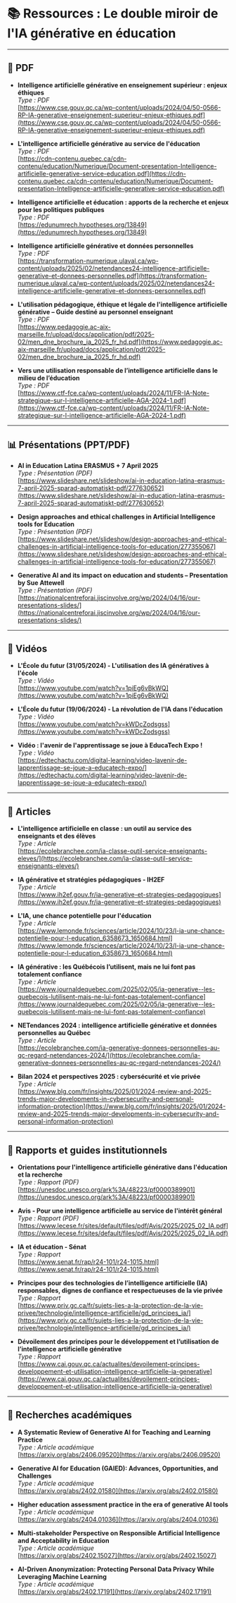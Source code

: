 # 📚 Ressources : Le double miroir de l'IA générative en éducation

---

## 📄 PDF

- **Intelligence artificielle générative en enseignement supérieur : enjeux éthiques**  
  *Type : PDF*  
  [https://www.cse.gouv.qc.ca/wp-content/uploads/2024/04/50-0566-RP-IA-generative-enseignement-superieur-enjeux-ethiques.pdf](https://www.cse.gouv.qc.ca/wp-content/uploads/2024/04/50-0566-RP-IA-generative-enseignement-superieur-enjeux-ethiques.pdf)

- **L'intelligence artificielle générative au service de l'éducation**  
  *Type : PDF*  
  [https://cdn-contenu.quebec.ca/cdn-contenu/education/Numerique/Document-presentation-Intelligence-artificielle-generative-service-education.pdf](https://cdn-contenu.quebec.ca/cdn-contenu/education/Numerique/Document-presentation-Intelligence-artificielle-generative-service-education.pdf)

- **Intelligence artificielle et éducation : apports de la recherche et enjeux pour les politiques publiques**  
  *Type : PDF*  
  [https://edunumrech.hypotheses.org/13849](https://edunumrech.hypotheses.org/13849)

- **Intelligence artificielle générative et données personnelles**  
  *Type : PDF*  
  [https://transformation-numerique.ulaval.ca/wp-content/uploads/2025/02/netendances24-intelligence-artificielle-generative-et-donnees-personnelles.pdf](https://transformation-numerique.ulaval.ca/wp-content/uploads/2025/02/netendances24-intelligence-artificielle-generative-et-donnees-personnelles.pdf)

- **L'utilisation pédagogique, éthique et légale de l'intelligence artificielle générative – Guide destiné au personnel enseignant**  
  *Type : PDF*  
  [https://www.pedagogie.ac-aix-marseille.fr/upload/docs/application/pdf/2025-02/men_dne_brochure_ia_2025_fr_hd.pdf](https://www.pedagogie.ac-aix-marseille.fr/upload/docs/application/pdf/2025-02/men_dne_brochure_ia_2025_fr_hd.pdf)

- **Vers une utilisation responsable de l’intelligence artificielle dans le milieu de l’éducation**  
  *Type : PDF*  
  [https://www.ctf-fce.ca/wp-content/uploads/2024/11/FR-IA-Note-strategique-sur-l-intelligence-artificielle-AGA-2024-1.pdf](https://www.ctf-fce.ca/wp-content/uploads/2024/11/FR-IA-Note-strategique-sur-l-intelligence-artificielle-AGA-2024-1.pdf)

---

## 📊 Présentations (PPT/PDF)

- **AI in Education Latina ERASMUS + 7 April 2025**  
  *Type : Présentation (PDF)*  
  [https://www.slideshare.net/slideshow/ai-in-education-latina-erasmus-7-april-2025-sparad-automatiskt-pdf/277630652](https://www.slideshare.net/slideshow/ai-in-education-latina-erasmus-7-april-2025-sparad-automatiskt-pdf/277630652)

- **Design approaches and ethical challenges in Artificial Intelligence tools for Education**  
  *Type : Présentation (PDF)*  
  [https://www.slideshare.net/slideshow/design-approaches-and-ethical-challenges-in-artificial-intelligence-tools-for-education/277355067](https://www.slideshare.net/slideshow/design-approaches-and-ethical-challenges-in-artificial-intelligence-tools-for-education/277355067)

- **Generative AI and its impact on education and students – Presentation by Sue Attewell**  
  *Type : Présentation (PDF)*  
  [https://nationalcentreforai.jiscinvolve.org/wp/2024/04/16/our-presentations-slides/](https://nationalcentreforai.jiscinvolve.org/wp/2024/04/16/our-presentations-slides/)

---

## 🎥 Vidéos

- **L'École du futur (31/05/2024) - L'utilisation des IA génératives à l'école**  
  *Type : Vidéo*  
  [https://www.youtube.com/watch?v=1piEg6vBkWQ](https://www.youtube.com/watch?v=1piEg6vBkWQ)

- **L'École du futur (19/06/2024) - La révolution de l'IA dans l'éducation**  
  *Type : Vidéo*  
  [https://www.youtube.com/watch?v=kWDcZodsgss](https://www.youtube.com/watch?v=kWDcZodsgss)

- **Vidéo : l'avenir de l'apprentissage se joue à EducaTech Expo !**  
  *Type : Vidéo*  
  [https://edtechactu.com/digital-learning/video-lavenir-de-lapprentissage-se-joue-a-educatech-expo/](https://edtechactu.com/digital-learning/video-lavenir-de-lapprentissage-se-joue-a-educatech-expo/)

---

## 📰 Articles

- **L'intelligence artificielle en classe : un outil au service des enseignants et des élèves**  
  *Type : Article*  
  [https://ecolebranchee.com/ia-classe-outil-service-enseignants-eleves/](https://ecolebranchee.com/ia-classe-outil-service-enseignants-eleves/)

- **IA générative et stratégies pédagogiques - IH2EF**  
  *Type : Article*  
  [https://www.ih2ef.gouv.fr/ia-generative-et-strategies-pedagogiques](https://www.ih2ef.gouv.fr/ia-generative-et-strategies-pedagogiques)

- **L'IA, une chance potentielle pour l'éducation**  
  *Type : Article*  
  [https://www.lemonde.fr/sciences/article/2024/10/23/l-ia-une-chance-potentielle-pour-l-education_6358673_1650684.html](https://www.lemonde.fr/sciences/article/2024/10/23/l-ia-une-chance-potentielle-pour-l-education_6358673_1650684.html)

- **IA générative : les Québécois l’utilisent, mais ne lui font pas totalement confiance**  
  *Type : Article*  
  [https://www.journaldequebec.com/2025/02/05/ia-generative--les-quebecois-lutilisent-mais-ne-lui-font-pas-totalement-confiance](https://www.journaldequebec.com/2025/02/05/ia-generative--les-quebecois-lutilisent-mais-ne-lui-font-pas-totalement-confiance)

- **NETendances 2024 : intelligence artificielle générative et données personnelles au Québec**  
  *Type : Article*  
  [https://ecolebranchee.com/ia-generative-donnees-personnelles-au-qc-regard-netendances-2024/](https://ecolebranchee.com/ia-generative-donnees-personnelles-au-qc-regard-netendances-2024/)

- **Bilan 2024 et perspectives 2025 : cybersécurité et vie privée**  
  *Type : Article*  
  [https://www.blg.com/fr/insights/2025/01/2024-review-and-2025-trends-major-developments-in-cybersecurity-and-personal-information-protection](https://www.blg.com/fr/insights/2025/01/2024-review-and-2025-trends-major-developments-in-cybersecurity-and-personal-information-protection)

---

## 🧠 Rapports et guides institutionnels

- **Orientations pour l'intelligence artificielle générative dans l'éducation et la recherche**  
  *Type : Rapport (PDF)*  
  [https://unesdoc.unesco.org/ark%3A/48223/pf0000389901](https://unesdoc.unesco.org/ark%3A/48223/pf0000389901)

- **Avis - Pour une intelligence artificielle au service de l'intérêt général**  
  *Type : Rapport (PDF)*  
  [https://www.lecese.fr/sites/default/files/pdf/Avis/2025/2025_02_IA.pdf](https://www.lecese.fr/sites/default/files/pdf/Avis/2025/2025_02_IA.pdf)

- **IA et éducation - Sénat**  
  *Type : Rapport*  
  [https://www.senat.fr/rap/r24-101/r24-1015.html](https://www.senat.fr/rap/r24-101/r24-1015.html)

- **Principes pour des technologies de l’intelligence artificielle (IA) responsables, dignes de confiance et respectueuses de la vie privée**  
  *Type : Rapport*  
  [https://www.priv.gc.ca/fr/sujets-lies-a-la-protection-de-la-vie-privee/technologie/intelligence-artificielle/gd_principes_ia/](https://www.priv.gc.ca/fr/sujets-lies-a-la-protection-de-la-vie-privee/technologie/intelligence-artificielle/gd_principes_ia/)

- **Dévoilement des principes pour le développement et l’utilisation de l’intelligence artificielle générative**  
  *Type : Rapport*  
  [https://www.cai.gouv.qc.ca/actualites/devoilement-principes-developpement-et-utilisation-intelligence-artificielle-ia-generative](https://www.cai.gouv.qc.ca/actualites/devoilement-principes-developpement-et-utilisation-intelligence-artificielle-ia-generative)

---

## 🧪 Recherches académiques

- **A Systematic Review of Generative AI for Teaching and Learning Practice**  
  *Type : Article académique*  
  [https://arxiv.org/abs/2406.09520](https://arxiv.org/abs/2406.09520)

- **Generative AI for Education (GAIED): Advances, Opportunities, and Challenges**  
  *Type : Article académique*  
  [https://arxiv.org/abs/2402.01580](https://arxiv.org/abs/2402.01580)

- **Higher education assessment practice in the era of generative AI tools**  
  *Type : Article académique*  
  [https://arxiv.org/abs/2404.01036](https://arxiv.org/abs/2404.01036)

- **Multi-stakeholder Perspective on Responsible Artificial Intelligence and Acceptability in Education**  
  *Type : Article académique*  
  [https://arxiv.org/abs/2402.15027](https://arxiv.org/abs/2402.15027)

- **AI-Driven Anonymization: Protecting Personal Data Privacy While Leveraging Machine Learning**  
  *Type : Article académique*  
  [https://arxiv.org/abs/2402.17191](https://arxiv.org/abs/2402.17191)
